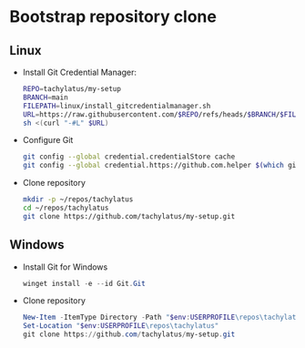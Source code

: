 # Bootstrap repository clone

## Linux

- Install Git Credential Manager:
  ```bash
  REPO=tachylatus/my-setup
  BRANCH=main
  FILEPATH=linux/install_gitcredentialmanager.sh
  URL=https://raw.githubusercontent.com/$REPO/refs/heads/$BRANCH/$FILEPATH
  sh <(curl "-#L" $URL)
  ```
- Configure Git
  ```bash
  git config --global credential.credentialStore cache
  git config --global credential.https://github.com.helper $(which git-credential-manager)
  ```
- Clone repository
  ```bash
  mkdir -p ~/repos/tachylatus
  cd ~/repos/tachylatus
  git clone https://github.com/tachylatus/my-setup.git
  ```

## Windows

- Install Git for Windows
  ```powershell
  winget install -e --id Git.Git
  ```
- Clone repository
  ```powershell
  New-Item -ItemType Directory -Path "$env:USERPROFILE\repos\tachylatus" -Force
  Set-Location "$env:USERPROFILE\repos\tachylatus"
  git clone https://github.com/tachylatus/my-setup.git
  ```
